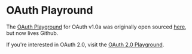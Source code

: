 OAuth Playround
===============

The [OAuth Playground](http://googlecodesamples.com/oauth_playground/) for OAuth v1.0a was originally open sourced [here](http://code.google.com/p/gdata-samples/source/browse/#svn/trunk/oauth_playground), but now lives Github.

If you're interested in OAuth 2.0, visit the [OAuth 2.0 Playground](https://code.google.com/oauthplayground/).